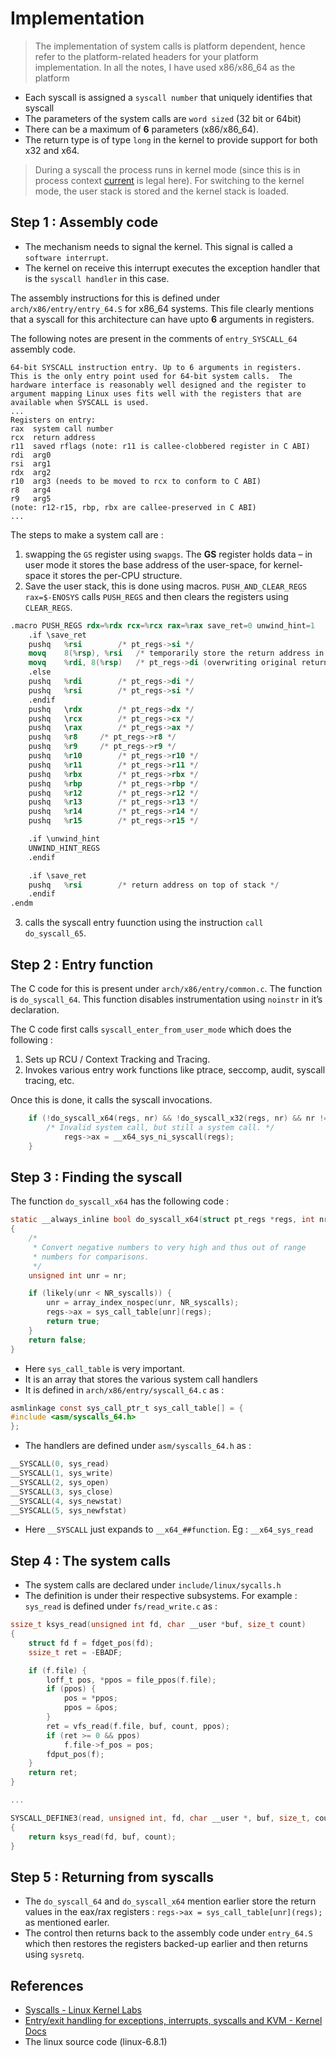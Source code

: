 # Implementation

> The implementation of system calls is platform dependent, hence refer to the platform-related headers for your platform implementation. In all the notes, I have used x86/x86_64 as the platform

- Each syscall is assigned a `syscall number` that uniquely identifies that syscall
- The parameters of the system calls are `word sized` (32 bit or 64bit)
- There can be a maximum of **6** parameters (x86/x86_64).
- The return type is of type `long` in the kernel to provide support for both x32 and x64.

> During a syscall the process runs in kernel mode (since this is in process context [current](../../misc/current.md) is legal here). For switching to the kernel mode, the user stack is stored and the kernel stack is loaded.

## Step 1 : Assembly code

- The mechanism needs to signal the kernel. This signal is called a `software interrupt`.
- The kernel on receive this interrupt executes the exception handler that is the `syscall handler` in this case.

The assembly instructions for this is defined under `arch/x86/entry/entry_64.S` for x86_64 systems. This file clearly mentions that a syscall for this architecture can have upto **6** arguments in registers. 

The following notes are present in the comments of `entry_SYSCALL_64` assembly code.
```log
64-bit SYSCALL instruction entry. Up to 6 arguments in registers.
This is the only entry point used for 64-bit system calls.  The
hardware interface is reasonably well designed and the register to
argument mapping Linux uses fits well with the registers that are
available when SYSCALL is used.
... 
Registers on entry:
rax  system call number
rcx  return address
r11  saved rflags (note: r11 is callee-clobbered register in C ABI)
rdi  arg0
rsi  arg1
rdx  arg2
r10  arg3 (needs to be moved to rcx to conform to C ABI)
r8   arg4
r9   arg5
(note: r12-r15, rbp, rbx are callee-preserved in C ABI)
...
```

The steps to make a system call are :
1. swapping the `GS` register using `swapgs`. The **GS** register holds data – in user mode it stores the base address of the user-space, for kernel-space it stores the per-CPU structure.
2. Save the user stack, this is done using macros. `PUSH_AND_CLEAR_REGS rax=$-ENOSYS` calls `PUSH_REGS` and then clears the registers using `CLEAR_REGS`.
```nasm
.macro PUSH_REGS rdx=%rdx rcx=%rcx rax=%rax save_ret=0 unwind_hint=1
	.if \save_ret
	pushq	%rsi		/* pt_regs->si */
	movq	8(%rsp), %rsi	/* temporarily store the return address in %rsi */
	movq	%rdi, 8(%rsp)	/* pt_regs->di (overwriting original return address) */
	.else
	pushq   %rdi		/* pt_regs->di */
	pushq   %rsi		/* pt_regs->si */
	.endif
	pushq	\rdx		/* pt_regs->dx */
	pushq   \rcx		/* pt_regs->cx */
	pushq   \rax		/* pt_regs->ax */
	pushq   %r8		/* pt_regs->r8 */
	pushq   %r9		/* pt_regs->r9 */
	pushq   %r10		/* pt_regs->r10 */
	pushq   %r11		/* pt_regs->r11 */
	pushq	%rbx		/* pt_regs->rbx */
	pushq	%rbp		/* pt_regs->rbp */
	pushq	%r12		/* pt_regs->r12 */
	pushq	%r13		/* pt_regs->r13 */
	pushq	%r14		/* pt_regs->r14 */
	pushq	%r15		/* pt_regs->r15 */

	.if \unwind_hint
	UNWIND_HINT_REGS
	.endif

	.if \save_ret
	pushq	%rsi		/* return address on top of stack */
	.endif
.endm
```
3. calls the syscall entry fuunction using the instruction `call do_syscall_65`.

## Step 2 : Entry function

The C code for this is present under `arch/x86/entry/common.c`. The function is `do_syscall_64`. This function disables instrumentation using `noinstr` in it’s declaration.

The C code first calls `syscall_enter_from_user_mode` which does the following :
1. Sets up RCU / Context Tracking and Tracing.
2. Invokes various entry work functions like ptrace, seccomp, audit, syscall tracing, etc.

Once this is done, it calls the syscall invocations. 
```c
	if (!do_syscall_x64(regs, nr) && !do_syscall_x32(regs, nr) && nr != -1) {
		/* Invalid system call, but still a system call. */
			regs->ax = __x64_sys_ni_syscall(regs);
	}
```

## Step 3 : Finding the syscall

The function `do_syscall_x64`  has the following code :
```c
static __always_inline bool do_syscall_x64(struct pt_regs *regs, int nr)
{
	/*
	 * Convert negative numbers to very high and thus out of range
	 * numbers for comparisons.
	 */
	unsigned int unr = nr;

	if (likely(unr < NR_syscalls)) {
		unr = array_index_nospec(unr, NR_syscalls);
		regs->ax = sys_call_table[unr](regs);
		return true;
	}
	return false;
}
```

- Here `sys_call_table` is very important. 
- It is an array that stores the various system call handlers
- It is defined in `arch/x86/entry/syscall_64.c` as : 
```c
asmlinkage const sys_call_ptr_t sys_call_table[] = {
#include <asm/syscalls_64.h>
};
```

- The handlers are defined under `asm/syscalls_64.h` as :
```c
__SYSCALL(0, sys_read)
__SYSCALL(1, sys_write)
__SYSCALL(2, sys_open)
__SYSCALL(3, sys_close)
__SYSCALL(4, sys_newstat)
__SYSCALL(5, sys_newfstat)
```

- Here `__SYSCALL` just expands to `__x64_##function`. Eg : `__x64_sys_read`

## Step 4 : The system calls

- The system calls are declared under `include/linux/sycalls.h`
- The definition is under their respective subsystems. For example : `sys_read` is defined under `fs/read_write.c` as : 
```c
ssize_t ksys_read(unsigned int fd, char __user *buf, size_t count)
{
	struct fd f = fdget_pos(fd);
	ssize_t ret = -EBADF;

	if (f.file) {
		loff_t pos, *ppos = file_ppos(f.file);
		if (ppos) {
			pos = *ppos;
			ppos = &pos;
		}
		ret = vfs_read(f.file, buf, count, ppos);
		if (ret >= 0 && ppos)
			f.file->f_pos = pos;
		fdput_pos(f);
	}
	return ret;
}

...

SYSCALL_DEFINE3(read, unsigned int, fd, char __user *, buf, size_t, count)
{
	return ksys_read(fd, buf, count);
}
```

## Step 5 : Returning from syscalls

- The `do_syscall_64` and `do_syscall_x64` mention earlier store the return values in the eax/rax registers : `regs->ax = sys_call_table[unr](regs);` as mentioned earler.
- The control then returns back to the assembly code under `entry_64.S` which then restores the registers backed-up earlier and then returns using `sysretq`.

## References
- [Syscalls - Linux Kernel Labs](https://linux-kernel-labs.github.io/refs/heads/master/lectures/syscalls.html#linux-system-calls-implementation)
- [Entry/exit handling for exceptions, interrupts, syscalls and KVM - Kernel Docs](https://docs.kernel.org/core-api/entry.html)
- The linux source code (linux-6.8.1)
